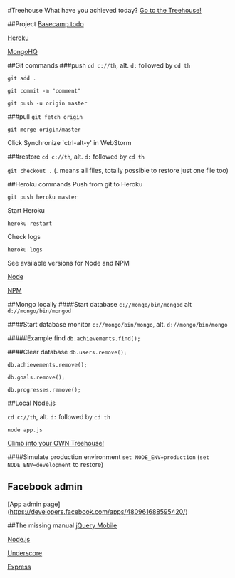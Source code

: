 #Treehouse
What have you achieved today?
[Go to the Treehouse!](http://www.treehouse.io)

##Project
[Basecamp todo](https://lejbrinkbennerhult.basecamphq.com/projects/9535387-treehouse/todo_lists)

[Heroku](https://api.heroku.com/myapps/treehouseapp)

[MongoHQ](https://dblayer.com/treehouse/mongo/treehouse/)

##Git commands
###push
`cd c://th`, alt. `d:` followed by `cd th`

`git add .`

`git commit -m "comment"`

`git push -u origin master`

###pull
`git fetch origin`

`git merge origin/master`

Click Synchronize `ctrl-alt-y' in WebStorm

###restore
`cd c://th`, alt. `d:` followed by `cd th`

`git checkout .` (. means all files, totally possible to restore just one file too)


##Heroku commands
Push from git to Heroku

`git push heroku master`

Start Heroku

`heroku restart`

Check logs

`heroku logs`

See available versions for Node and NPM

[Node](http://heroku-buildpack-nodejs.s3.amazonaws.com/manifest.nodejs)

[NPM](http://heroku-buildpack-nodejs.s3.amazonaws.com/manifest.npm)


##Mongo locally
####Start database
`c://mongo/bin/mongod` alt `d://mongo/bin/mongod`


####Start database monitor
`c://mongo/bin/mongo`, alt. `d://mongo/bin/mongo`


#####Example find
`db.achievements.find();`

####Clear database
`db.users.remove();`

`db.achievements.remove();`

`db.goals.remove();`

`db.progresses.remove();`

##Local Node.js

`cd c://th`, alt. `d:` followed by `cd th`

`node app.js`

[Climb into your OWN Treehouse!](http://localhost:1337/)

####Simulate production environment
`set NODE_ENV=production` (`set NODE_ENV=development` to restore)


##  Facebook admin
[App admin page] (https://developers.facebook.com/apps/480961688595420/)

##The missing manual
[jQuery Mobile](http://jquerymobile.com/)

[Node.js](http://nodejs.org/)

[Underscore](http://documentcloud.github.com/underscore/)

[Express](http://expressjs.com/)

